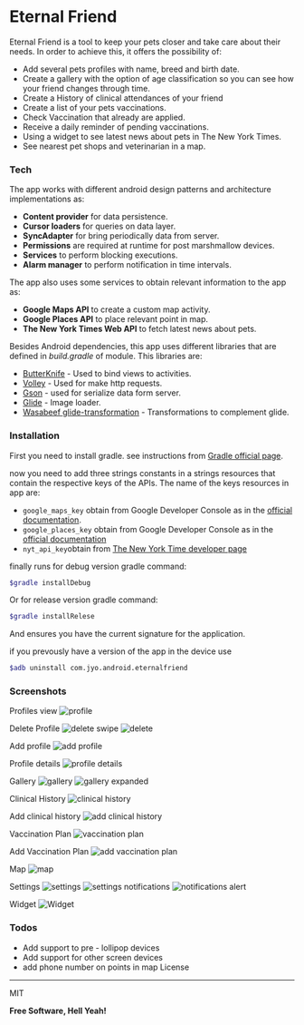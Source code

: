 # Eternal Friend

Eternal Friend is a tool to keep your pets closer and take care about their needs. In order to achieve this, it offers the possibility of:

  - Add several pets profiles with name, breed and birth date.
  - Create a gallery with the option of age classification so you can see how your friend changes through time.
  - Create a History of clinical attendances of your friend
  - Create a list of your pets vaccinations. 
  - Check Vaccination that already are applied.
  - Receive a daily reminder of pending vaccinations. 
  - Using a widget to see latest news about pets in The New York Times.
  - See nearest pet shops and veterinarian in a map.

### Tech
The app works with different android design patterns and architecture implementations as:

- **Content provider** for data persistence.
- **Cursor loaders** for queries on data layer.
- **SyncAdapter** for bring periodically data from server.
- **Permissions** are required at runtime for post marshmallow devices.
- **Services** to perform blocking executions.
- **Alarm manager** to perform notification in time intervals.
 
The app also uses some services to obtain relevant information to the app as:

- **Google Maps API** to create a custom map activity.
- **Google Places API** to place relevant point in map.
- **The New York Times Web API** to fetch latest news about pets. 

Besides Android dependencies, this app uses different libraries that are defined in *build.gradle* of module. This libraries are: 

* [ButterKnife] - Used to bind views to activities.
* [Volley] - Used for make http requests.
* [Gson] - used for serialize data form server.
* [Glide] - Image loader.
* [Wasabeef glide-transformation] - Transformations to complement glide.

### Installation

First you need to install gradle. see instructions from [Gradle official page](https://gradle.org/).

now you need to add three strings constants in a strings resources that contain the respective keys of the APIs. The name of the keys resources in app are:
- ```google_maps_key``` obtain from Google Developer Console as in the [official documentation](https://developers.google.com/maps/documentation/android-api).
- ```google_places_key``` obtain from Google Developer Console as in the [official documentation](https://developers.google.com/places/web-service)
- ```nyt_api_key```obtain from [The New York Time developer page](https://developer.nytimes.com/)
 
finally runs for debug version gradle command:
```sh
$gradle installDebug
```
Or for release version gradle command:
```sh
$gradle installRelese
```
And ensures you have the current signature for the application.

if you prevously have a version of the app in the device use
```sh
$adb uninstall com.jyo.android.eternalfriend
```

### Screenshots
Profiles view
![profile][profile]

Delete Profile
![delete swipe][swipe]
![delete][delete]

Add profile
![add profile][add_profile]

Profile details
![profile details][profile_details]

Gallery
![gallery][gallery]
![gallery expanded][gallery_expanded]

Clinical History
![clinical history][clinical_history]

Add clinical history
![add clinical history][add_clinical_history]

Vaccination Plan
![vaccination plan][vaccination_plan]

Add Vaccination Plan
![add vaccination plan][add_vaccination_plan]

Map
![map][map]

Settings
![settings][settings]
![settings notifications][settings_notifications]
![notifications alert][notifications_alert]

Widget
![Widget][widget]


[profile]: /screenshots/profile.png
[swipe]: /screenshots/profile_swipe.png
[delete]: /screenshots/delete_profile.png
[add_profile]: /screenshots/add_profile.png
[profile_details]: /screenshots/profile_details.png
[gallery]: /screenshots/gallery_options.png
[gallery_expanded]: /screenshots/gallery_expanded.png
[clinical_history]: /screenshots/clinical_history.png
[add_clinical_history]: /screenshots/add_clinical_history.png
[vaccination_plan]: /screenshots/vaccination_plan.png
[add_vaccination_plan]: /screenshots/add_vaccination.png
[map]: /screenshots/map.png
[settings]: /screenshots/settings.png
[settings_notifications]: /screenshots/notifications.png
[notifications_alert]: /screenshots/notifications_alert.png
[widget]: /screenshots/widget.png

### Todos

 - Add support to pre - lollipop devices
 - Add support for other screen devices
 - add phone number on points in map
License
----

MIT


**Free Software, Hell Yeah!**

[//]: # (These are reference links used in the body of this note and get stripped out when the markdown processor does its job. There is no need to format nicely because it shouldn't be seen. Thanks SO - http://stackoverflow.com/questions/4823468/store-comments-in-markdown-syntax)


   [ButterKnife]: <http://jakewharton.github.io/butterknife/>
   [Volley]: <https://developer.android.com/training/volley/index.html>
   [GSON]: <https://github.com/google/gson>
   [Glide]: <https://github.com/bumptech/glide>
   [Wasabeef glide-transformation]: <https://github.com/wasabeef/glide-transformations>
